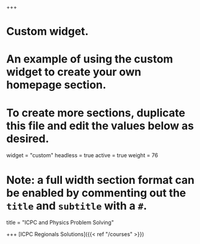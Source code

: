 +++
# Custom widget.
# An example of using the custom widget to create your own homepage section.
# To create more sections, duplicate this file and edit the values below as desired.
widget = "custom"
headless = true
active = true
weight = 76

# Note: a full width section format can be enabled by commenting out the `title` and `subtitle` with a `#`.
title = "ICPC and Physics Problem Solving"

+++
[ICPC Regionals Solutions]({{< ref "/courses" >}})
